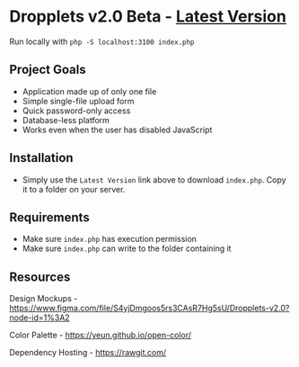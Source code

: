 Dropplets v2.0 Beta - [Latest Version](https://github.com/johnroper100/dropplets/raw/2.0/index.php)
======================================

Run locally with `php -S localhost:3100 index.php`

## Project Goals

- Application made up of only one file
- Simple single-file upload form
- Quick password-only access
- Database-less platform
- Works even when the user has disabled JavaScript

## Installation

- Simply use the `Latest Version` link above to download `index.php`. Copy it to a folder on your server.

## Requirements

- Make sure `index.php` has execution permission
- Make sure `index.php` can write to the folder containing it

## Resources

Design Mockups - https://www.figma.com/file/S4yjDmgoos5rs3CAsR7Hg5sU/Dropplets-v2.0?node-id=1%3A2

Color Palette - https://yeun.github.io/open-color/

Dependency Hosting - https://rawgit.com/
